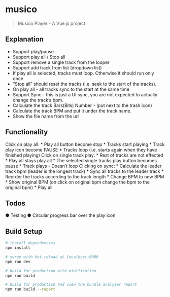 # musico

> Musico Player - A Vue.js project

## Explanation

*	Support play/pause
*	Support play all / Stop all
*	Support remove a single track from the looper
*	Support add track from list (dropdown list)
*	If play all is selected, tracks must loop. Otherwise it should run only once
*	“Stop all” should reset the tracks (i.e. seek to the start of the tracks).
*	On play all - all tracks sync to the start at the same time
*	Support Sync - this is just a UI sync, you are not expected to actually change the track’s bpm.
*	Calculate the track Bars(Bits) Number  - (put next to the trash icon)
*	Calculate the track BPM and put it under the track name.
*	Show the file name from the url


## Functionality

  Click on play all:
    *	Play all button become stop
    *	Tracks start playing
    *	Track play icon become PAUSE
    *	Tracks loop (i.e. starts again when they have finished playing)
 	Click on single track play:
    *	Rest of tracks are not effected
    *	Play all stays play all
    *	The selected single tracks play button becomes pause
    *	Track plays - Doesn’t loop
 	Clicking on sync:
    *	Calculate the leader track bpm  (leader is the longest track)
    *	Sync all tracks to the leader track
    *	Reorder the tracks according to the track length
    *	Change BPM to new BPM
    *	Show original BPM (on click on original bpm change the bpm to the original bpm)
    *	Play all

## Todos
  ● Testing
  ● Circular progress bar over the play icon

## Build Setup

``` bash
# install dependencies
npm install

# serve with hot reload at localhost:8080
npm run dev

# build for production with minification
npm run build

# build for production and view the bundle analyzer report
npm run build --report
```


